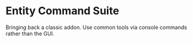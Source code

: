 # Entity Command Suite

Bringing back a classic addon. Use common tools via console commands rather than the GUI.
